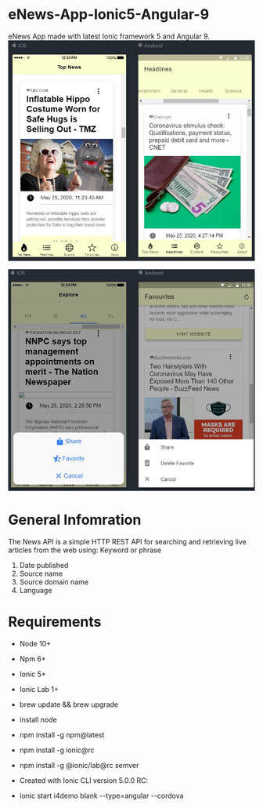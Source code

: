 
# eNews-App-Ionic5-Angular-9
 eNews App made with latest Ionic framework 5 and Angular 9. 
![](img/pic1.JPG)


![](img/pic2.JPG)

# General Infomration 

The News API is a simple HTTP REST API for searching and retrieving live articles from the web using:
Keyword or phrase

1. Date published
2. Source name
3. Source domain name
4. Language

# Requirements

* Node 10+
* Npm 6+
* Ionic 5+
* Ionic Lab 1+
* brew update && brew upgrade
* install node
* npm install -g npm@latest
* npm install -g ionic@rc
* npm install -g @ionic/lab@rc semver
* Created with Ionic CLI version 5.0.0 RC:

* ionic start i4demo blank --type=angular --cordova
